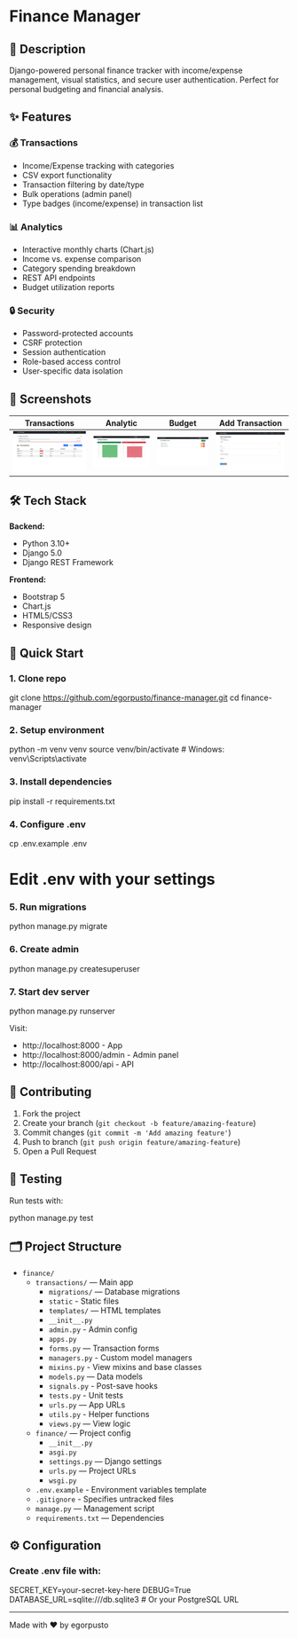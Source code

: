 # Finance Manager

## 📝 Description
Django-powered personal finance tracker with income/expense management, visual statistics, and secure user authentication. Perfect for personal budgeting and financial analysis.

## ✨ Features

### 💰 Transactions
- Income/Expense tracking with categories
- CSV export functionality
- Transaction filtering by date/type
- Bulk operations (admin panel)
- Type badges (income/expense) in transaction list

### 📊 Analytics
- Interactive monthly charts (Chart.js)
- Income vs. expense comparison
- Category spending breakdown
- REST API endpoints
- Budget utilization reports

### 🔒 Security
- Password-protected accounts
- CSRF protection
- Session authentication
- Role-based access control
- User-specific data isolation

## 📸 Screenshots

| Transactions | Analytic | Budget | Add Transaction |
|-----------|--------------|-----------|-----------|
| ![Transactions](screenshots/transactions.png) | ![Analytics](screenshots/analytics.png) | ![Budget](screenshots/budget.png) | ![Add Transaction](screenshots/add_transaction.png) |

## 🛠 Tech Stack

**Backend:**
- Python 3.10+
- Django 5.0
- Django REST Framework

**Frontend:**
- Bootstrap 5
- Chart.js
- HTML5/CSS3
- Responsive design

## 🚀 Quick Start

### 1. Clone repo
git clone https://github.com/egorpusto/finance-manager.git
cd finance-manager

### 2. Setup environment
python -m venv venv
source venv/bin/activate  # Windows: venv\Scripts\activate

### 3. Install dependencies
pip install -r requirements.txt

### 4. Configure .env
cp .env.example .env
# Edit .env with your settings

### 5. Run migrations
python manage.py migrate

### 6. Create admin
python manage.py createsuperuser

### 7. Start dev server
python manage.py runserver

Visit:

- http://localhost:8000 - App
- http://localhost:8000/admin - Admin panel
- http://localhost:8000/api - API

## 🤝 Contributing
1. Fork the project  
2. Create your branch (`git checkout -b feature/amazing-feature`)  
3. Commit changes (`git commit -m 'Add amazing feature'`)  
4. Push to branch (`git push origin feature/amazing-feature`)  
5. Open a Pull Request  

## 🧪 Testing

Run tests with:

python manage.py test

## 🗂 Project Structure

- `finance/`
  - `transactions/` — Main app
    - `migrations/` — Database migrations
    - `static` - Static files
    - `templates/` — HTML templates
    - `__init__.py`
    - `admin.py` - Admin config
    - `apps.py`
    - `forms.py` — Transaction forms
    - `managers.py` - Custom model managers
    - `mixins.py` - View mixins and base classes
    - `models.py` — Data models
    - `signals.py` - Post-save hooks
    - `tests.py` - Unit tests
    - `urls.py` — App URLs
    - `utils.py` - Helper functions
    - `views.py` — View logic
  - `finance/` — Project config
    - `__init__.py`
    - `asgi.py`
    - `settings.py` — Django settings
    - `urls.py` — Project URLs
    - `wsgi.py`
  - `.env.example` - Environment variables template
  - `.gitignore` - Specifies untracked files
  - `manage.py` — Management script
  - `requirements.txt` — Dependencies

## ⚙️ Configuration

### Create .env file with:

SECRET_KEY=your-secret-key-here
DEBUG=True
DATABASE_URL=sqlite:///db.sqlite3  # Or your PostgreSQL URL

---

Made with ❤️ by egorpusto